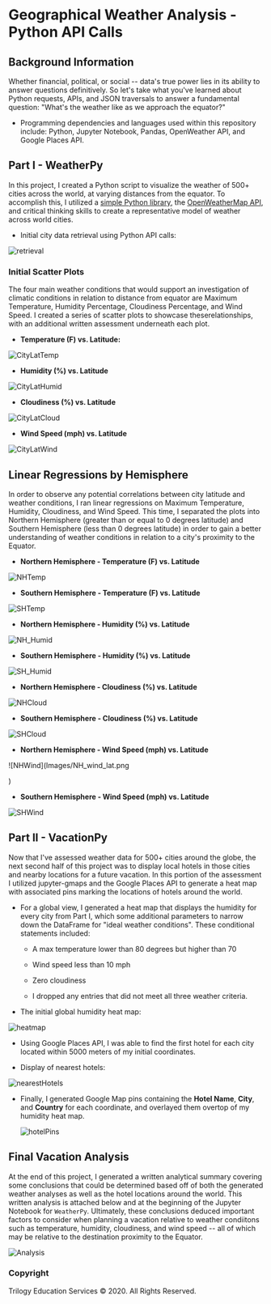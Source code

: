 # Geographical Weather Analysis - Python API Calls

## Background Information

Whether financial, political, or social -- data's true power lies in its ability to answer questions definitively. So let's take what you've learned about Python requests, APIs, and JSON traversals to answer a fundamental question: "What's the weather like as we approach the equator?"

* Programming dependencies and languages used within this repository include: Python, Jupyter Notebook, Pandas, OpenWeather API, and Google Places API.

## Part I - WeatherPy

In this project, I created a Python script to visualize the weather of 500+ cities across the world, at varying distances from the equator. To accomplish this, I utilized a [simple Python library](https://pypi.python.org/pypi/citipy), the [OpenWeatherMap API](https://openweathermap.org/api), and critical thinking skills to create a representative model of weather across world cities.

* Initial city data retrieval using Python API calls:

![retrieval](Images/city_retrieval.png)

### Initial Scatter Plots

The four main weather conditions that would support an investigation of climatic conditions in relation to distance from equator are Maximum Temperature, Humidity Percentage, Cloudiness Percentage, and Wind Speed. I created a series of scatter plots to showcase theserelationships, with an additional written assessment underneath each plot.

* **Temperature (F) vs. Latitude:**

![CityLatTemp](Images/city_lat_max_temp.png)


* **Humidity (%) vs. Latitude**

![CityLatHumid](Images/city_lat_percent_humidity.png)


* **Cloudiness (%) vs. Latitude**

![CityLatCloud](Images/city_lat_percent_cloud.png)


* **Wind Speed (mph) vs. Latitude**

![CityLatWind](Images/city_lat_percent_wind.png)

## Linear Regressions by Hemisphere

In order to observe any potential correlations between city latitude and weather conditions, I ran linear regressions on Maximum Temperature, Humidity, Cloudiness, and Wind Speed. This time, I separated the plots into Northern Hemisphere (greater than or equal to 0 degrees latitude) and Southern Hemisphere (less than 0 degrees latitude) in order to gain a better understanding of weather conditions in relation to a city's proximity to the Equator.

* **Northern Hemisphere - Temperature (F) vs. Latitude**

![NHTemp](Images/NH_max_temp_lat.png)


* **Southern Hemisphere - Temperature (F) vs. Latitude**

![SHTemp](Images/SH_max_temp_lat.png)


* **Northern Hemisphere - Humidity (%) vs. Latitude**

![NH_Humid](Images/NH_humid_lat.png)


* **Southern Hemisphere - Humidity (%) vs. Latitude**

![SH_Humid](Images/SH_humid_lat.png)


* **Northern Hemisphere - Cloudiness (%) vs. Latitude**

![NHCloud](Images/NH_cloud_lat.png)


* **Southern Hemisphere - Cloudiness (%) vs. Latitude**

![SHCloud](Images/SH_cloud_lat.png)


* **Northern Hemisphere - Wind Speed (mph) vs. Latitude**

![NHWind](Images/NH_wind_lat.png

)
* **Southern Hemisphere - Wind Speed (mph) vs. Latitude**

![SHWind](Images/SH_wind_lat.png)


## Part II - VacationPy

Now that I've assessed weather data for 500+ cities around the globe, the next second half of this project was to display local hotels in those cities and nearby locations for a future vacation. In this portion of the assessment I utilized jupyter-gmaps and the Google Places API to generate a heat map with associated pins marking the locations of hotels around the world.


* For a global view, I generated a heat map that displays the humidity for every city from Part I, which some additional parameters to narrow down the DataFrame for "ideal weather conditions". These conditional statements included:

  * A max temperature lower than 80 degrees but higher than 70

  * Wind speed less than 10 mph

  * Zero cloudiness

  * I dropped any entries that did not meet all three weather criteria.

* The initial global humidity heat map:

![heatmap](Images/weather_heatmap.png)

  
* Using Google Places API, I was able to find the first hotel for each city located within 5000 meters of my initial coordinates.

* Display of nearest hotels:

![nearestHotels](Images/nearest_hotels.png)

* Finally, I generated Google Map pins containing the **Hotel Name**, **City**, and **Country** for each coordinate, and overlayed them overtop of my humidity heat map.

  ![hotelPins](Images/hotel_pins.png)


## Final Vacation Analysis

At the end of this project, I generated a written analytical summary covering some conclusions that could be determined based off of both the generated weather analyses as well as the hotel locations around the world. This written analysis is attached below and at the beginning of the Jupyter Notebook for `WeatherPy`. Ultimately, these conclusions deduced important factors to consider when planning a vacation relative to weather condiitons such as temperature, humidity, cloudiness, and wind speed -- all of which may be relative to the destination proximity to the Equator.

![Analysis](Images/analysis_writeup.png)

### Copyright

Trilogy Education Services © 2020. All Rights Reserved.
